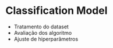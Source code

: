 # Classification Model

- Tratamento do dataset
- Avaliação dos algoritmo
- Ajuste de hiperparâmetros
